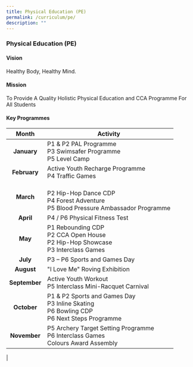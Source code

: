 ```yaml
---
title: Physical Education (PE)
permalink: /curriculum/pe/
description: ""
---
```

### **Physical Education (PE)**
#### **Vision**
Healthy Body, Healthy Mind.

#### **Mission**
To Provide A Quality Holistic Physical Education and CCA Programme For All Students

#### **Key Programmes**

| Month | Activity |
|:---:|---|
| **January** | P1 & P2 PAL Programme<br>P3 Swimsafer Programme<br>P5 Level Camp |
| **February** | Active Youth Recharge Programme<br>P4 Traffic Games |
| **March** | <br>P2 Hip-Hop Dance CDP<br>P4 Forest Adventure<br>P5 Blood Pressure Ambassador Programme |
| **April** | P4 / P6 Physical Fitness Test |
| **May** | P1 Rebounding CDP<br>P2 CCA Open House<br>P2 Hip-Hop Showcase<br>P3 Interclass Games |
| **July** | P3 – P6 Sports and Games Day |
| **August** | "I Love Me" Roving Exhibition |
| **September** | Active Youth Workout<br>P5 Interclass Mini-Racquet Carnival |
| **October** | P1 & P2 Sports and Games Day<br>P3 Inline Skating<br>P6 Bowling CDP<br>P6 Next Steps Programme |
| **November** | P5 Archery Target Setting Programme<br>P6 Interclass Games<br>Colours Award Assembly |
|